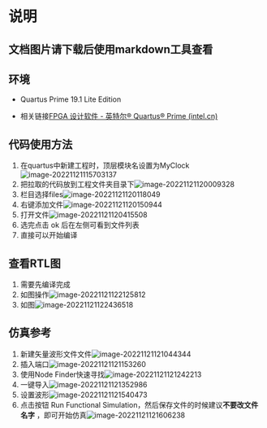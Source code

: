 # 说明

## 文档图片请下载后使用markdown工具查看

## 环境

- Quartus Prime 19.1 Lite Edition

- 相关链接[FPGA 设计软件 - 英特尔® Quartus® Prime (intel.cn)](https://www.intel.cn/content/www/cn/zh/products/details/fpga/development-tools/quartus-prime/resource.html)

## 代码使用方法

1. 在quartus中新建工程时，顶层模块名设置为MyClock![image-20221121115703137](README.assets/image-20221121115703137.png)
2. 把拉取的代码放到工程文件夹目录下![image-20221121120009328](README.assets/image-20221121120009328.png)
3. 栏目选择files![image-20221121120118049](README.assets/image-20221121120118049.png)
4. 右键添加文件![image-20221121120150944](README.assets/image-20221121120150944.png)
5. 打开文件![image-20221121120415508](README.assets/image-20221121120415508.png)
6. 选完点击 ok 后在左侧可看到文件列表
7. 直接可以开始编译

## 查看RTL图

1. 需要先编译完成
2. 如图操作![image-20221121122125812](README.assets/image-20221121122125812.png)
3. 如图![image-20221121122436518](README.assets/image-20221121122436518.png)

## 仿真参考

1. 新建矢量波形文件文件![image-20221121121044344](README.assets/image-20221121121044344.png)
2. 插入端口![image-20221121121153260](README.assets/image-20221121121153260.png)
3. 使用Node Finder快速寻找![image-20221121121242213](README.assets/image-20221121121242213.png)
4. 一键导入![image-20221121121352986](README.assets/image-20221121121352986.png)
5. 设置波形![image-20221121121540473](README.assets/image-20221121121540473.png)
6. 点击按钮 Run Functional Simulation，然后保存文件的时候建议**不要改文件名字** ，即可开始仿真![image-20221121121606238](README.assets/image-20221121121606238.png)